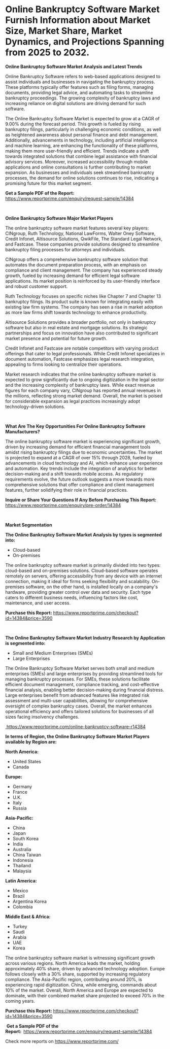 <p><h1>Online Bankruptcy Software Market Furnish Information about Market Size, Market Share, Market Dynamics, and Projections Spanning from 2025 to 2032.</h1></p><p><strong>Online Bankruptcy Software Market Analysis and Latest Trends</strong></p>
<p><p>Online Bankruptcy Software refers to web-based applications designed to assist individuals and businesses in navigating the bankruptcy process. These platforms typically offer features such as filing forms, managing documents, providing legal advice, and automating tasks to streamline bankruptcy proceedings. The growing complexity of bankruptcy laws and increasing reliance on digital solutions are driving demand for such software.</p><p>The Online Bankruptcy Software Market is expected to grow at a CAGR of 9.00% during the forecast period. This growth is fueled by rising bankruptcy filings, particularly in challenging economic conditions, as well as heightened awareness about personal finance and debt management. Additionally, advancements in technology, including artificial intelligence and machine learning, are enhancing the functionality of these platforms, making them more user-friendly and efficient. Trends indicate a shift towards integrated solutions that combine legal assistance with financial advisory services. Moreover, increased accessibility through mobile applications and online consultations is further contributing to market expansion. As businesses and individuals seek streamlined bankruptcy processes, the demand for online solutions continues to rise, indicating a promising future for this market segment.</p></p>
<p><strong>Get a Sample PDF of the Report:&nbsp;</strong> <a href="https://www.reportprime.com/enquiry/request-sample/14384?utm_campaign=2958&utm_medium=2&utm_source=Github&utm_content=ia&utm_term=20032025&utm_id=online-bankruptcy-software">https://www.reportprime.com/enquiry/request-sample/14384</a></p>
<p>&nbsp;</p>
<p><strong>Online Bankruptcy Software Major Market Players</strong></p>
<p><p>The online bankruptcy software market features several key players: CINgroup, Ruth Technology, National LawForms, Walter Oney Software, Credit Infonet, Altisource Solutions, QwikFile, The Standard Legal Network, and Fastcase. These companies provide solutions designed to streamline bankruptcy filing processes for attorneys and individuals.</p><p>CINgroup offers a comprehensive bankruptcy software solution that automates the document preparation process, with an emphasis on compliance and client management. The company has experienced steady growth, fueled by increasing demand for efficient legal software applications. Its market position is reinforced by its user-friendly interface and robust customer support.</p><p>Ruth Technology focuses on specific niches like Chapter 7 and Chapter 13 bankruptcy filings. Its product suite is known for integrating easily with existing law firm systems. The company has seen a rise in market adoption as more law firms shift towards technology to enhance productivity.</p><p>Altisource Solutions provides a broader portfolio, not only in bankruptcy software but also in real estate and mortgage solutions. Its strategic partnerships and focus on innovation have also contributed to significant market presence and potential for future growth.</p><p>Credit Infonet and Fastcase are notable competitors with varying product offerings that cater to legal professionals. While Credit Infonet specializes in document automation, Fastcase emphasizes legal research integration, appealing to firms looking to centralize their operations.</p><p>Market research indicates that the online bankruptcy software market is expected to grow significantly due to ongoing digitization in the legal sector and the increasing complexity of bankruptcy laws. While exact revenue figures for each company vary, CINgroup has reported annual revenues in the millions, reflecting strong market demand. Overall, the market is poised for considerable expansion as legal practices increasingly adopt technology-driven solutions.</p></p>
<p>&nbsp;</p>
<p><strong>What Are The Key Opportunities For Online Bankruptcy Software Manufacturers?</strong></p>
<p><p>The online bankruptcy software market is experiencing significant growth, driven by increasing demand for efficient financial management tools amidst rising bankruptcy filings due to economic uncertainties. The market is projected to expand at a CAGR of over 15% through 2028, fueled by advancements in cloud technology and AI, which enhance user experience and automation. Key trends include the integration of analytics for better decision-making and a shift towards mobile access. As regulatory requirements evolve, the future outlook suggests a move towards more comprehensive solutions that offer compliance and client management features, further solidifying their role in financial practices.</p></p>
<p><strong>Inquire or Share Your Questions If Any Before Purchasing This Report:</strong> <a href="https://www.reportprime.com/enquiry/pre-order/14384?utm_campaign=2958&utm_medium=2&utm_source=Github&utm_content=ia&utm_term=20032025&utm_id=online-bankruptcy-software">https://www.reportprime.com/enquiry/pre-order/14384</a></p>
<p>&nbsp;</p>
<p><strong>Market Segmentation</strong></p>
<p><strong>The Online Bankruptcy Software Market Analysis by types is segmented into:</strong></p>
<p><ul><li>Cloud-based</li><li>On-premises</li></ul></p>
<p><p>The online bankruptcy software market is primarily divided into two types: cloud-based and on-premises solutions. Cloud-based software operates remotely on servers, offering accessibility from any device with an internet connection, making it ideal for firms seeking flexibility and scalability. On-premises software, on the other hand, is installed locally on a company's hardware, providing greater control over data and security. Each type caters to different business needs, influencing factors like cost, maintenance, and user access.</p></p>
<p><strong>Purchase this Report:&nbsp;</strong><a href="https://www.reportprime.com/checkout?id=14384&price=3590&utm_campaign=2958&utm_medium=2&utm_source=Github&utm_content=ia&utm_term=20032025&utm_id=online-bankruptcy-software">https://www.reportprime.com/checkout?id=14384&price=3590</a></p>
<p>&nbsp;</p>
<p><strong>The Online Bankruptcy Software Market Industry Research by Application is segmented into:</strong></p>
<p><ul><li>Small and Medium Enterprises (SMEs)</li><li>Large Enterprises</li></ul></p>
<p><p>The Online Bankruptcy Software Market serves both small and medium enterprises (SMEs) and large enterprises by providing streamlined tools for managing bankruptcy processes. For SMEs, these solutions facilitate efficient document management, compliance tracking, and cost-effective financial analysis, enabling better decision-making during financial distress. Large enterprises benefit from advanced features like integrated risk assessment and multi-user capabilities, allowing for comprehensive oversight of complex bankruptcy cases. Overall, the market enhances operational efficiency and offers tailored solutions for businesses of all sizes facing insolvency challenges.</p></p>
<p><a href="https://www.reportprime.com/online-bankruptcy-software-r14384?utm_campaign=2958&utm_medium=2&utm_source=Github&utm_content=ia&utm_term=20032025&utm_id=online-bankruptcy-software">&nbsp;https://www.reportprime.com/online-bankruptcy-software-r14384</a></p>
<p><strong>In terms of Region, the Online Bankruptcy Software Market Players available by Region are:</strong></p>
<p>
    <p> <strong> North America: </strong>
        <ul>
            <li>United States</li>
            <li>Canada</li>
        </ul>
        </p> 
    <p> <strong> Europe: </strong>
        <ul>
            <li>Germany</li>
            <li>France</li>
            <li>U.K.</li>
            <li>Italy</li>
            <li>Russia</li>
        </ul>
        </p> 
    <p> <strong> Asia-Pacific: </strong>
        <ul>
            <li>China</li>
            <li>Japan</li>
            <li>South Korea</li>
            <li>India</li>
            <li>Australia</li>
            <li>China Taiwan</li>
            <li>Indonesia</li>
            <li>Thailand</li>
            <li>Malaysia</li>
        </ul>
        </p> 
    <p> <strong> Latin America: </strong>
        <ul>
            <li>Mexico</li>
            <li>Brazil</li>
            <li>Argentina Korea</li>
            <li>Colombia</li>
        </ul>
        </p> 
    <p> <strong> Middle East & Africa: </strong>
        <ul>
            <li>Turkey</li>
            <li>Saudi</li>
            <li>Arabia</li>
            <li>UAE</li>
            <li>Korea</li>
        </ul>
    </p>
    </p>
<p><p>The online bankruptcy software market is witnessing significant growth across various regions. North America leads the market, holding approximately 40% share, driven by advanced technology adoption. Europe follows closely with a 30% share, supported by increasing regulatory compliance. The Asia-Pacific region, contributing around 20%, is experiencing rapid digitization. China, while emerging, commands about 10% of the market. Overall, North America and Europe are expected to dominate, with their combined market share projected to exceed 70% in the coming years.</p></p>
<p><strong>Purchase this Report: </strong><a href="https://www.reportprime.com/checkout?id=14384&price=3590&utm_campaign=2958&utm_medium=2&utm_source=Github&utm_content=ia&utm_term=20032025&utm_id=online-bankruptcy-software">https://www.reportprime.com/checkout?id=14384&price=3590</a></p>
<p>&nbsp;<strong>Get a Sample PDF of the Report:&nbsp;&nbsp;</strong><a href="https://www.reportprime.com/enquiry/request-sample/14384?utm_campaign=2958&utm_medium=2&utm_source=Github&utm_content=ia&utm_term=20032025&utm_id=online-bankruptcy-software">https://www.reportprime.com/enquiry/request-sample/14384</a></p>
<p><strong></strong></p>
<p>Check more reports on <a href="https://www.reportprime.com/?utm_campaign=2958&utm_medium=2&utm_source=Github&utm_content=ia&utm_term=20032025&utm_id=online-bankruptcy-software">https://www.reportprime.com/</a></p>
